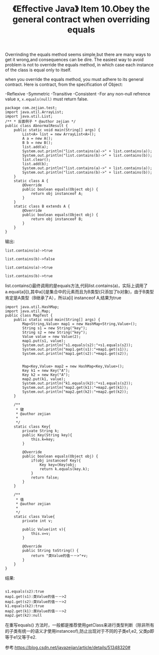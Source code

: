 ﻿---
title: 《Effective Java》 Item 10.Obey the general contract when overriding equals
categories :
- 技术
tags :
- Java
- Effective Java
---

Overrinding the equals method seems simple,but there are many ways to get it wrong,and consequences can be dire. The easiest way to avoid problem is not to override the equals method, in which case each instance of the class is equal only to itself.


when you override the equals method, you must adhere to its general contract. Here is contract, from the specification of Object:

-Reflexive
-Symmetric
-Transitive
-Consistent
-For any non-null refrence value x, `x.equals(null)` must return false. 

```
package com.zejian.test;
import java.util.ArrayList;
import java.util.List;
/** * 反面例子 * @author zejian */
public class AbnormalResult {
	public static void main(String[] args) {
		List<A> list = new ArrayList<A>();
		A a = new A();
		B b = new B();
		list.add(a);
		System.out.println("list.contains(a)->" + list.contains(a));
		System.out.println("list.contains(b)->" + list.contains(b));
		list.clear();
		list.add(b);
		System.out.println("list.contains(a)->" + list.contains(a));
		System.out.println("list.contains(b)->" + list.contains(b));
	}
	static class A {
		@Override
		public boolean equals(Object obj) {
			return obj instanceof A;
		}
	}
	static class B extends A {
		@Override
		public boolean equals(Object obj) {
			return obj instanceof B;
		}
	}
}
```
输出:
```
list.contains(a)->true

list.contains(b)->false

list.contains(a)->true

list.contains(b)->true
```
list.contains()最终调用的是equals方法,代码list.contains(a)，实际上调用了a.equal(a[i]),其中a[i]是集合中的元素而且为B类型(只添加了b对象)，由于B类型肯定是A类型（B继承了A），所以a[i] instanceof A,结果为true


```
import java.util.HashMap;
import java.util.Map;
public class MapTest {
	public static void main(String[] args) {
		Map<String,Value> map1 = new HashMap<String,Value>();
		String s1 = new String("key");
		String s2 = new String("key");	
		Value value = new Value(2);
		map1.put(s1, value);
		System.out.println("s1.equals(s2):"+s1.equals(s2));
		System.out.println("map1.get(s1):"+map1.get(s1));
		System.out.println("map1.get(s2):"+map1.get(s2));
		
		
		Map<Key,Value> map2 = new HashMap<Key,Value>();
		Key k1 = new Key("A");
		Key k2 = new Key("A");
		map2.put(k1, value);
		System.out.println("k1.equals(k2):"+s1.equals(s2));
		System.out.println("map2.get(k1):"+map2.get(k1));
		System.out.println("map2.get(k2):"+map2.get(k2));
	}
	
	/**
	 * 键
	 * @author zejian
	 *
	 */
	static class Key{
		private String k;
		public Key(String key){
			this.k=key;
		}
		
		@Override
		public boolean equals(Object obj) {
			if(obj instanceof Key){
				Key key=(Key)obj;
				return k.equals(key.k);
			}
			return false;
		}
	}
	
	/**
	 * 值
	 * @author zejian
	 *
	 */
	static class Value{
		private int v;
		
		public Value(int v){
			this.v=v;
		}
		
		@Override
		public String toString() {
			return "类Value的值－－>"+v;
		}
	}
}
```
结果:
```

s1.equals(s2):true
map1.get(s1):类Value的值－－>2
map1.get(s2):类Value的值－－>2
k1.equals(k2):true
map2.get(k1):类Value的值－－>2
map2.get(k2):null
```


在重写equals() 方法时，一般都是推荐使用getClass来进行类型判断（除非所有的子类有统一的语义才使用instanceof),防止出现对于不同的子类e1,e2, 父类p即等于e1又等于e2.

参考:https://blog.csdn.net/javazejian/article/details/51348320#


